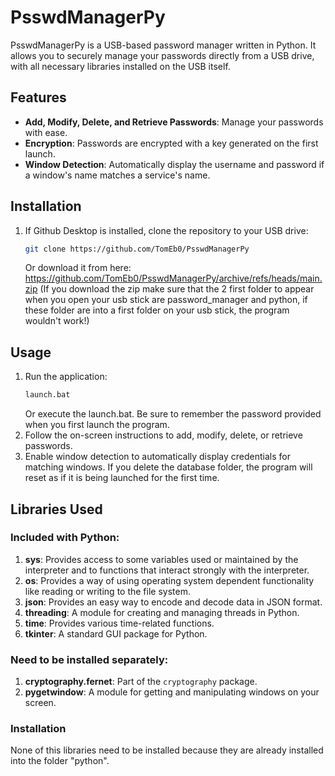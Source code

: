 # PsswdManagerPy

PsswdManagerPy is a USB-based password manager written in Python. It allows you to securely manage your passwords directly from a USB drive, with all necessary libraries installed on the USB itself.

## Features

- **Add, Modify, Delete, and Retrieve Passwords**: Manage your passwords with ease.
- **Encryption**: Passwords are encrypted with a key generated on the first launch.
- **Window Detection**: Automatically display the username and password if a window's name matches a service's name.

## Installation

1. If Github Desktop is installed, clone the repository to your USB drive:
    ```bash
    git clone https://github.com/TomEb0/PsswdManagerPy
    ```
    Or download it from here: https://github.com/TomEb0/PsswdManagerPy/archive/refs/heads/main.zip
   (If you download the zip make sure that the 2 first folder to appear when you open your usb stick are password_manager and python, if these folder are into a first folder on your usb stick, the program wouldn't work!)

## Usage

1. Run the application:
    ```bash
    launch.bat
    ```
    Or execute the launch.bat.
   Be sure to remember the password provided when you first launch the program. 
3. Follow the on-screen instructions to add, modify, delete, or retrieve passwords.
4. Enable window detection to automatically display credentials for matching windows.
If you delete the database folder, the program will reset as if it is being launched for the first time.

## Libraries Used

### Included with Python:
1. **sys**: Provides access to some variables used or maintained by the interpreter and to functions that interact strongly with the interpreter.
2. **os**: Provides a way of using operating system dependent functionality like reading or writing to the file system.
3. **json**: Provides an easy way to encode and decode data in JSON format.
4. **threading**: A module for creating and managing threads in Python.
5. **time**: Provides various time-related functions.
6. **tkinter**: A standard GUI package for Python.

### Need to be installed separately:
1. **cryptography.fernet**: Part of the `cryptography` package.
2. **pygetwindow**: A module for getting and manipulating windows on your screen.

### Installation
None of this libraries need to be installed because they are already installed into the folder "python". 
